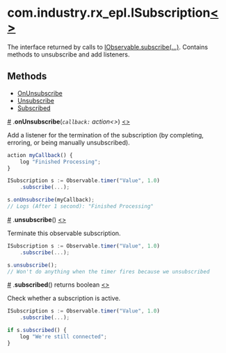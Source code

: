 # <a name="isubscription"></a>com.industry.rx_epl.ISubscription[<>](/src/rx/interfaces/ISubscription.mon)
The interface returned by calls to [IObservable.subscribe(...)](IObservable.md#subscribe). Contains methods to unsubscribe and add listeners.

## Methods
- [OnUnsubscribe](#onunsubscribe)
- [Unsubscribe](#unsubscribe)
- [Subscribed](#subscribed)

<a name="onunsubscribe" href="#onunsubscribe">#</a> .**onUnsubscribe**(*`callback:` action<>*) [<>](/src/rx/objects/Subscription.mon  "Source")

Add a listener for the termination of the subscription (by completing, erroring, or being manually unsubscribed).

```javascript
action myCallback() {
	log "Finished Processing";
}

ISubscription s := Observable.timer("Value", 1.0)
	.subscribe(...);

s.onUnsubscribe(myCallback);
// Logs (After 1 second): "Finished Processing"
```

<a name="unsubscribe" href="#unsubscribe">#</a> .**unsubscribe**() [<>](/src/rx/objects/Subscription.mon  "Source")

Terminate this observable subscription.

```javascript
ISubscription s := Observable.timer("Value", 1.0)
	.subscribe(...);

s.unsubscribe();
// Won't do anything when the timer fires because we unsubscribed
```

<a name="subscribed" href="#subscribed">#</a> .**subscribed**() returns boolean [<>](/src/rx/objects/Subscription.mon  "Source")

Check whether a subscription is active.

```javascript
ISubscription s := Observable.timer("Value", 1.0)
	.subscribe(...);

if s.subscribed() {
	log "We're still connected";
}
```
